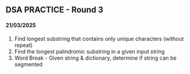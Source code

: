 ## DSA PRACTICE - Round 3

#### 21/03/2025

1. Find longest substring that contains only unique characters (without repeat)
2. Find the longest palindromic substring in a given input string
3. Word Break - Given string & dictionary, determine if string can be segmented

